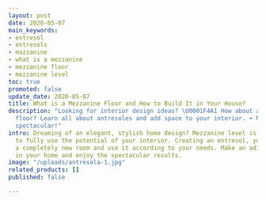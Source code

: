 ```yaml
---
layout: post
date: 2020-05-07
main_keywords:
- entresol
- entresols
- mazzanine
- what is a mezzanine
- mezzanine floor
- mezzanine level
toc: true
promoted: false
update_date: 2020-05-07
title: What is a Mezzanine Floor and How to Build It in Your House?
description: "Looking for interior design ideas? \U0001F4A1 How about a mezzanine
  floor? Learn all about antresoles and add space to your interior. ➡️ Make your home
  spectacular!"
intro: Dreaming of an elegant, stylish home design? Mezzanine level is a perfect way
  to fully use the potential of your interior. Creating an entresol, you might gain
  a completely new room and use it according to your needs. Make an aditional space
  in your home and enjoy the spectacular results.
image: "/uploads/antresola-1.jpg"
related_products: []
published: false

---
```

